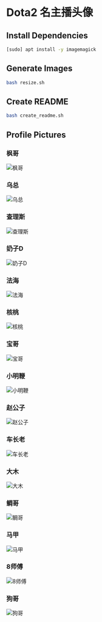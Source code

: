 # Dota2 名主播头像

## Install Dependencies

```bash
[sudo] apt install -y imagemagick
```

## Generate Images

```bash
bash resize.sh
```

## Create README

```bash
bash create_readme.sh
```

## Profile Pictures




### 枫哥

![枫哥](./profile_pictures/枫哥.png)





### 乌总

![乌总](./profile_pictures/乌总.png)





### 查理斯

![查理斯](./profile_pictures/查理斯.png)





### 奶子D

![奶子D](./profile_pictures/奶子D.png)





### 法海

![法海](./profile_pictures/法海.png)





### 核桃

![核桃](./profile_pictures/核桃.png)





### 宝哥

![宝哥](./profile_pictures/宝哥.png)





### 小明鞭

![小明鞭](./profile_pictures/小明鞭.png)





### 赵公子

![赵公子](./profile_pictures/赵公子.png)





### 车长老

![车长老](./profile_pictures/车长老.png)





### 大木

![大木](./profile_pictures/大木.png)





### 鲷哥

![鲷哥](./profile_pictures/鲷哥.png)





### 马甲

![马甲](./profile_pictures/马甲.png)





### 8师傅

![8师傅](./profile_pictures/8师傅.png)





### 狗哥

![狗哥](./profile_pictures/狗哥.png)


